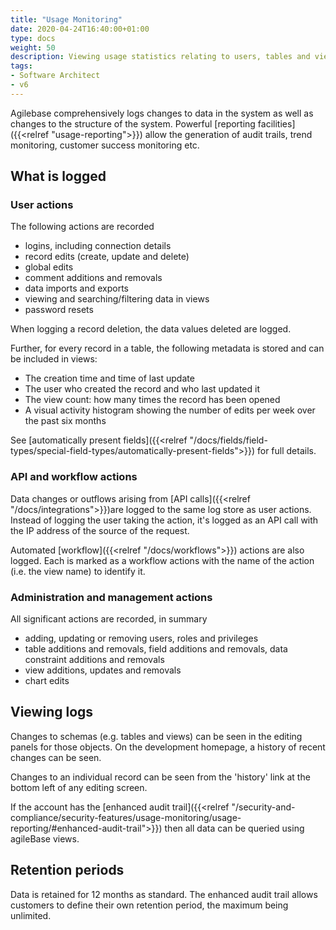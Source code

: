 ```yaml
---
title: "Usage Monitoring"
date: 2020-04-24T16:40:00+01:00
type: docs
weight: 50
description: Viewing usage statistics relating to users, tables and views
tags:
- Software Architect
- v6
---
```

Agilebase comprehensively logs changes to data in the system as well as changes to the structure of the system. Powerful [reporting facilities]({{<relref "usage-reporting">}}) allow the generation of audit trails, trend monitoring, customer success monitoring etc.

## What is logged
### User actions
The following actions are recorded
* logins, including connection details
* record edits (create, update and delete)
* global edits
* comment additions and removals
* data imports and exports
* viewing and searching/filtering data in views
* password resets

When logging a record deletion, the data values deleted are logged.

Further, for every record in a table, the following metadata is stored and can be included in views:
* The creation time and time of last update
* The user who created the record and who last updated it
* The view count: how many times the record has been opened
* A visual activity histogram showing the number of edits per week over the past six months

See [automatically present fields]({{<relref "/docs/fields/field-types/special-field-types/automatically-present-fields">}}) for full details.

### API and workflow actions
Data changes or outflows arising from [API calls]({{<relref "/docs/integrations">}})are logged to the same log store as user actions. Instead of logging the user taking the action, it's logged as an API call with the IP address of the source of the request.

Automated [workflow]({{<relref "/docs/workflows">}}) actions are also logged. Each is marked as a workflow actions with the name of the action (i.e. the view name) to identify it.

### Administration and management actions
All significant actions are recorded, in summary
* adding, updating or removing users, roles and privileges
* table additions and removals, field additions and removals, data constraint additions and removals
* view additions, updates and removals
* chart edits

## Viewing logs
Changes to schemas (e.g. tables and views) can be seen in the editing panels for those objects. On the development homepage, a history of recent changes can be seen.

Changes to an individual record can be seen from the 'history' link at the bottom left of any editing screen.

If the account has the [enhanced audit trail]({{<relref "/security-and-compliance/security-features/usage-monitoring/usage-reporting/#enhanced-audit-trail">}}) then all data can be queried using agileBase views.

## Retention periods
Data is retained for 12 months as standard. The enhanced audit trail allows customers to define their own retention period, the maximum being unlimited.
